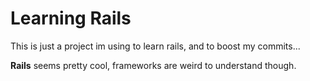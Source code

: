 # Learning Rails

This is just a project im using to learn rails, and to boost my commits...

**Rails** seems pretty cool, frameworks are weird to understand though.
